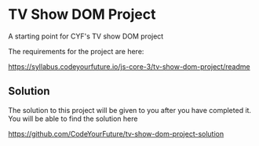 # TV Show DOM Project

A starting point for CYF's TV show DOM project

The requirements for the project are here:

https://syllabus.codeyourfuture.io/js-core-3/tv-show-dom-project/readme

## Solution

The solution to this project will be given to you after you have completed it. You will be able to find the solution here

https://github.com/CodeYourFuture/tv-show-dom-project-solution

  <!-- allShows = getAllShows();
  let i,
    j,
    temporary,
    chunk = 10;
  for (i = 0, j = allShows.length; i < j; i += chunk) {
    temporary = allShows.slice(i, i + chunk);
    makePageForShows(temporary);
    select(temporary, "shows"); -->
